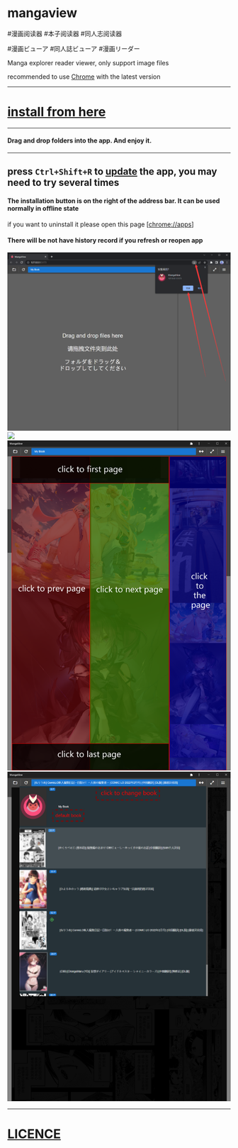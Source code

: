 #  mangaview

#漫画阅读器  #本子阅读器  #同人志阅读器

#漫画ビューア #同人誌ビューア #漫画リーダー

Manga explorer reader viewer, only support image files

recommended to use [Chrome](https://www.google.com/chrome/) with the latest version
____
# [install from here](https://nohnolife.github.io/mangaview/dist/index.html)
____
#### Drag and drop folders into the app. And enjoy it.
____

## press `Ctrl+Shift+R` to [update]() the app, you may need to try several times
#### The installation button is on the right of the address bar. It can be used normally in offline state
if you want to uninstall it please open this page [[chrome://apps](chrome://apps)]
#### There will be not have history record if you refresh or reopen app

![](https://github.com/NOHNOLIFE/mangaview/blob/main/description/desc%201.png)
![](https://github.com/NOHNOLIFE/mangaview/blob/main/description/desc%205.png)
![](https://github.com/NOHNOLIFE/mangaview/blob/main/description/desc%206.png)
![](https://github.com/NOHNOLIFE/mangaview/blob/main/description/desc%207.png)
____
#  [LICENCE](https://github.com/NOHNOLIFE/mangaview/blob/main/LICENSE)
